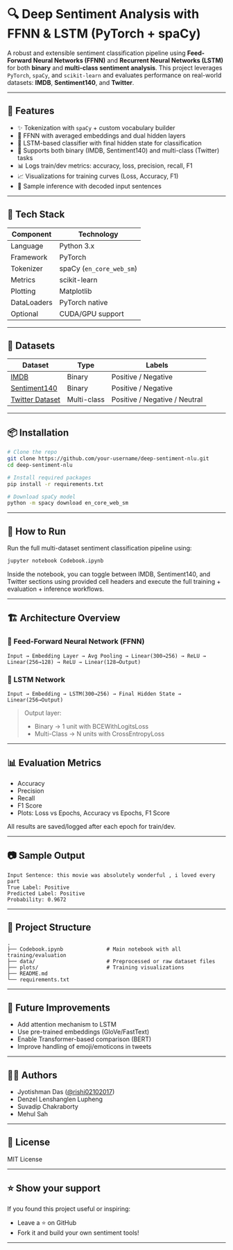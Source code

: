# 🔍 Deep Sentiment Analysis with FFNN & LSTM (PyTorch + spaCy)

A robust and extensible sentiment classification pipeline using **Feed-Forward Neural Networks (FFNN)** and **Recurrent Neural Networks (LSTM)** for both **binary** and **multi-class sentiment analysis**. This project leverages `PyTorch`, `spaCy`, and `scikit-learn` and evaluates performance on real-world datasets: **IMDB**, **Sentiment140**, and **Twitter**.

---

## 🚀 Features

- ✨ Tokenization with `spaCy` + custom vocabulary builder
- 🧠 FFNN with averaged embeddings and dual hidden layers
- 🔁 LSTM-based classifier with final hidden state for classification
- 🧾 Supports both binary (IMDB, Sentiment140) and multi-class (Twitter) tasks
- 📊 Logs train/dev metrics: accuracy, loss, precision, recall, F1
- 📈 Visualizations for training curves (Loss, Accuracy, F1)
- 🔎 Sample inference with decoded input sentences

---

## 🧠 Tech Stack

| Component | Technology |
|----------|------------|
| Language | Python 3.x |
| Framework | PyTorch |
| Tokenizer | spaCy (`en_core_web_sm`) |
| Metrics | scikit-learn |
| Plotting | Matplotlib |
| DataLoaders | PyTorch native |
| Optional | CUDA/GPU support |

---

## 📁 Datasets

| Dataset | Type | Labels |
|--------|------|--------|
| [IMDB](https://ai.stanford.edu/~amaas/data/sentiment/aclImdb_v1.tar.gz) | Binary | Positive / Negative |
| [Sentiment140](https://www.kaggle.com/datasets/kazanova/sentiment140) | Binary | Positive / Negative |
| [Twitter Dataset](https://github.com/datasets/sentiment-analysis/blob/master/twitter_training.csv) | Multi-class | Positive / Negative / Neutral |

---

## 📦 Installation

```bash
# Clone the repo
git clone https://github.com/your-username/deep-sentiment-nlu.git
cd deep-sentiment-nlu

# Install required packages
pip install -r requirements.txt

# Download spaCy model
python -m spacy download en_core_web_sm
```

---

## 🧪 How to Run

Run the full multi-dataset sentiment classification pipeline using:

```bash
jupyter notebook Codebook.ipynb
```

Inside the notebook, you can toggle between IMDB, Sentiment140, and Twitter sections using provided cell headers and execute the full training + evaluation + inference workflows.

---

## 🏗️ Architecture Overview

### 🔹 Feed-Forward Neural Network (FFNN)
```
Input → Embedding Layer → Avg Pooling → Linear(300→256) → ReLU → Linear(256→128) → ReLU → Linear(128→Output)
```

### 🔹 LSTM Network
```
Input → Embedding → LSTM(300→256) → Final Hidden State → Linear(256→Output)
```

> Output layer:  
> - Binary → 1 unit with BCEWithLogitsLoss  
> - Multi-Class → N units with CrossEntropyLoss

---

## 📊 Evaluation Metrics

- Accuracy
- Precision
- Recall
- F1 Score
- Plots: Loss vs Epochs, Accuracy vs Epochs, F1 Score

All results are saved/logged after each epoch for train/dev.

---

## 📷 Sample Output

```
Input Sentence: this movie was absolutely wonderful , i loved every part
True Label: Positive
Predicted Label: Positive
Probability: 0.9672
```

---

## 📌 Project Structure

```
.
├── Codebook.ipynb              # Main notebook with all training/evaluation
├── data/                       # Preprocessed or raw dataset files
├── plots/                      # Training visualizations
├── README.md
└── requirements.txt
```

---

## 🧠 Future Improvements

- Add attention mechanism to LSTM
- Use pre-trained embeddings (GloVe/FastText)
- Enable Transformer-based comparison (BERT)
- Improve handling of emoji/emoticons in tweets

---

## 👨‍💻 Authors

- Jyotishman Das ([@rishi02102017](https://github.com/rishi02102017))
- Denzel Lenshanglen Lupheng
- Suvadip Chakraborty
- Mehul Sah

---

## 📜 License

MIT License

---

## ⭐️ Show your support

If you found this project useful or inspiring:
- Leave a ⭐️ on GitHub
- Fork it and build your own sentiment tools!

---
